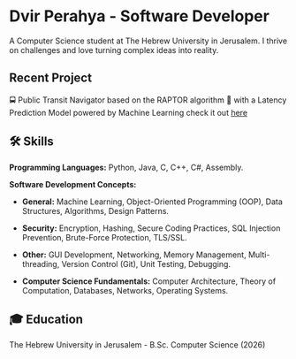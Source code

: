 # Dvir Perahya - Software Developer 

A Computer Science student at The Hebrew University in Jerusalem. I thrive on challenges and love turning complex ideas into reality.


## Recent Project
🚍 Public Transit Navigator based on the RAPTOR algorithm 🧭 with a Latency Prediction Model powered by Machine Learning check it out 
[here](https://github.com/DHvaicrker/OttoTo-PTN)


## 🛠️ Skills

**Programming Languages:** Python, Java, C, C++, C#, Assembly.

**Software Development Concepts:**

* **General:** Machine Learning, Object-Oriented Programming (OOP), Data Structures, Algorithms, Design Patterns.
* **Security:**  Encryption, Hashing, Secure Coding Practices, SQL Injection Prevention, Brute-Force Protection, TLS/SSL.
* **Other:**  GUI Development, Networking, Memory Management, Multi-threading, Version Control (Git), Unit Testing, Debugging.

* **Computer Science Fundamentals:** Computer Architecture, Theory of Computation, Databases, Networks,  Operating Systems.

## 🎓 Education

The Hebrew University in Jerusalem - B.Sc. Computer Science (2026)
